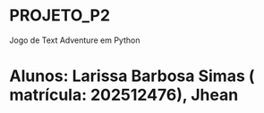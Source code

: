 # PROJETO_P2
Jogo de Text Adventure em Python
# Alunos: Larissa Barbosa Simas ( matrícula: 202512476), Jhean
